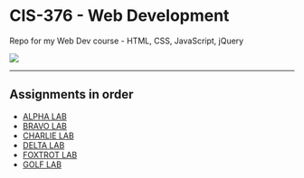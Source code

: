 # CIS-376 - Web Development
Repo for my Web Dev course - HTML, CSS, JavaScript, jQuery  

![](https://media.giphy.com/media/qgQUggAC3Pfv687qPC/giphy.gif)

***

## Assignments in order

- [ALPHA LAB](https://github.com/gdodd1/CIS-376/tree/main/ALPHA-LAB)
- [BRAVO LAB](https://github.com/gdodd1/CIS-376/tree/main/BRAVO-LAB)
- [CHARLIE LAB](https://github.com/gdodd1/CIS-376/tree/main/CHARLIE-LAB)
- [DELTA LAB](https://github.com/gdodd1/CIS-376/tree/main/DELTA-LAB)
- [FOXTROT LAB](https://github.com/gdodd1/CIS-376/tree/main/FOXTROT-LAB)
- [GOLF LAB](https://github.com/gdodd1/CIS-376/tree/main/GOLF-LAB)
